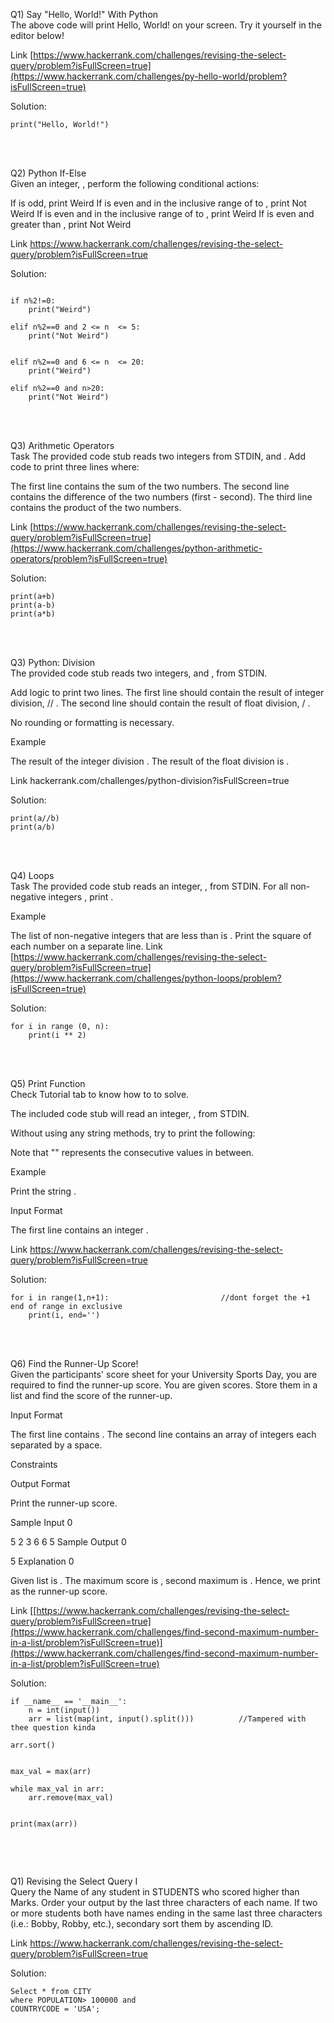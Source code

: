 Q1)  Say "Hello, World!" With Python
<br>
The above code will print Hello, World! on your screen. Try it yourself in the editor below!

Link [https://www.hackerrank.com/challenges/revising-the-select-query/problem?isFullScreen=true](https://www.hackerrank.com/challenges/py-hello-world/problem?isFullScreen=true)


Solution: 

```
print("Hello, World!")
```
<br>
<br>


Q2)  Python If-Else
<br>
Given an integer, , perform the following conditional actions:

If  is odd, print Weird
If  is even and in the inclusive range of  to , print Not Weird
If  is even and in the inclusive range of  to , print Weird
If  is even and greater than , print Not Weird

Link [https://www.hackerrank.com/challenges/revising-the-select-query/problem?isFullScreen=true
](https://www.hackerrank.com/challenges/py-if-else/problem?isFullScreen=true)

Solution: 

```

if n%2!=0:
    print("Weird")
    
elif n%2==0 and 2 <= n  <= 5:
    print("Not Weird")
    
    
elif n%2==0 and 6 <= n  <= 20:
    print("Weird")
    
elif n%2==0 and n>20:
    print("Not Weird")
```
<br>
<br>


Q3)  Arithmetic Operators
<br>
Task
The provided code stub reads two integers from STDIN,  and . Add code to print three lines where:

The first line contains the sum of the two numbers.
The second line contains the difference of the two numbers (first - second).
The third line contains the product of the two numbers.

Link [https://www.hackerrank.com/challenges/revising-the-select-query/problem?isFullScreen=true](https://www.hackerrank.com/challenges/python-arithmetic-operators/problem?isFullScreen=true)


Solution: 

```
print(a+b)
print(a-b)
print(a*b)
```
<br>
<br>


Q3) Python: Division
<br>
The provided code stub reads two integers,  and , from STDIN.

Add logic to print two lines. The first line should contain the result of integer division,  // . The second line should contain the result of float division,  / .

No rounding or formatting is necessary.

Example


The result of the integer division .
The result of the float division is .

Link hackerrank.com/challenges/python-division?isFullScreen=true

Solution: 

```
print(a//b)
print(a/b)
```
<br>
<br>


Q4)  Loops
<br>
Task
The provided code stub reads an integer, , from STDIN. For all non-negative integers , print .

Example

The list of non-negative integers that are less than  is . Print the square of each number on a separate line.
Link [https://www.hackerrank.com/challenges/revising-the-select-query/problem?isFullScreen=true](https://www.hackerrank.com/challenges/python-loops/problem?isFullScreen=true)


Solution: 

```
for i in range (0, n):
    print(i ** 2)
```
<br>
<br>


Q5) Print Function
<br>
Check Tutorial tab to know how to to solve.

The included code stub will read an integer, , from STDIN.

Without using any string methods, try to print the following:


Note that "" represents the consecutive values in between.

Example

Print the string .

Input Format

The first line contains an integer .

Link [https://www.hackerrank.com/challenges/revising-the-select-query/problem?isFullScreen=true
](https://www.hackerrank.com/challenges/python-print/problem?isFullScreen=true)

Solution: 

```
for i in range(1,n+1):                         //dont forget the +1 end of range in exclusive
    print(i, end='')
```
<br>
<br>


Q6)  Find the Runner-Up Score!
<br>
Given the participants' score sheet for your University Sports Day, you are required to find the runner-up score. You are given  scores. Store them in a list and find the score of the runner-up.

Input Format

The first line contains . The second line contains an array   of  integers each separated by a space.

Constraints

Output Format

Print the runner-up score.

Sample Input 0

5
2 3 6 6 5
Sample Output 0

5
Explanation 0

Given list is . The maximum score is , second maximum is . Hence, we print  as the runner-up score.



Link [[https://www.hackerrank.com/challenges/revising-the-select-query/problem?isFullScreen=true](https://www.hackerrank.com/challenges/find-second-maximum-number-in-a-list/problem?isFullScreen=true)](https://www.hackerrank.com/challenges/find-second-maximum-number-in-a-list/problem?isFullScreen=true)


Solution: 

```
if __name__ == '__main__':
    n = int(input())
    arr = list(map(int, input().split()))          //Tampered with thee question kinda

arr.sort()


max_val = max(arr)

while max_val in arr:
    arr.remove(max_val)
    
    
print(max(arr))


```
<br>
<br>


Q1)  Revising the Select Query I
<br>
Query the Name of any student in STUDENTS who scored higher than  Marks. Order your output by the last three characters of each name. If two or more students both have names ending in the same last three characters (i.e.: Bobby, Robby, etc.), secondary sort them by ascending ID.

Link https://www.hackerrank.com/challenges/revising-the-select-query/problem?isFullScreen=true


Solution: 

```
Select * from CITY
where POPULATION> 100000 and
COUNTRYCODE = 'USA';
```
<br>
<br>

